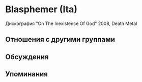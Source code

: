 # Blasphemer (Ita)

Дискография
"On The Inexistence Of God" 2008, Death Metal

## Отношения с другими группами


## Обсуждения


## Упоминания

